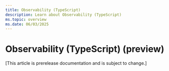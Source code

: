 ```yaml
---
title: Observability (TypeScript)
description: Learn about Observability (TypeScript)
ms.topic: overview
ms.date: 06/03/2025
---
```


# Observability (TypeScript) (preview)

[This article is prerelease documentation and is subject to change.]